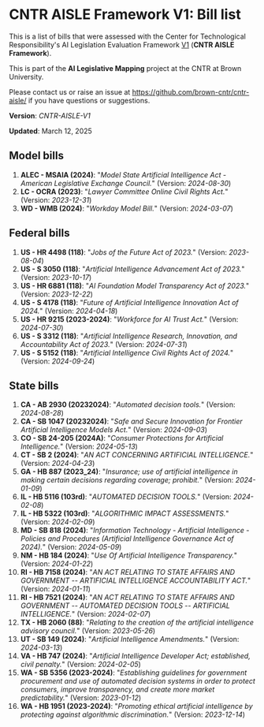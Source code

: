 # CNTR AISLE Framework V1: **Bill list**

This is a list of bills that were assessed with the Center for Technological Responsibility's AI Legislation Evaluation Framework [V1](https://github.com/brown-cntr/cntr-aisle/v1.0) (**CNTR AISLE Framework**).

This is part of the **AI Legislative Mapping** project at the CNTR at Brown University.

Please contact us or raise an issue at <https://github.com/brown-cntr/cntr-aisle/> if you have questions or suggestions.

**Version**: *CNTR-AISLE-V1*

**Updated**: March 12, 2025

## Model bills

1. **ALEC - MSAIA (2024)**: "*Model State Artificial Intelligence Act - American Legislative Exchange Council.*" (Version: *2024-08-30*)
2. **LC - OCRA (2023)**: "*Lawyer Committee Online Civil Rights Act.*" (Version: *2023-12-31*)
3. **WD - WMB (2024)**: "*Workday Model Bill.*" (Version: *2024-03-07*)

## Federal bills

1. **US - HR 4498 (118)**: "*Jobs of the Future Act of 2023.*" (Version: *2023-08-04*)
2. **US - S 3050 (118)**: "*Artificial Intelligence Advancement Act of 2023.*" (Version: *2023-10-17*)
3. **US - HR 6881 (118)**: "*AI Foundation Model Transparency Act of 2023.*" (Version: *2023-12-22*)
4. **US - S 4178 (118)**: "*Future of Artificial Intelligence Innovation Act of 2024.*" (Version: *2024-04-18*)
5. **US - HR 9215 (2023-2024)**: "*Workforce for AI Trust Act.*" (Version: *2024-07-30*)
6. **US - S 3312 (118)**: "*Artificial Intelligence Research, Innovation, and Accountability Act of 2023.*" (Version: *2024-07-31*)
7. **US - S 5152 (118)**: "*Artificial Intelligence Civil Rights Act of 2024.*" (Version: *2024-09-24*)

## State bills

1. **CA - AB 2930 (20232024)**: "*Automated decision tools.*" (Version: *2024-08-28*)
2. **CA - SB 1047 (20232024)**: "*Safe and Secure Innovation for Frontier Artificial Intelligence Models Act.*" (Version: *2024-09-03*)
3. **CO - SB 24-205 (2024A)**: "*Consumer Protections for Artificial Intelligence.*" (Version: *2024-05-13*)
4. **CT - SB 2 (2024)**: "*AN ACT CONCERNING ARTIFICIAL INTELLIGENCE.*" (Version: *2024-04-23*)
5. **GA - HB 887 (2023_24)**: "*Insurance; use of artificial intelligence in making certain decisions regarding coverage; prohibit.*" (Version: *2024-01-09*)
6. **IL - HB 5116 (103rd)**: "*AUTOMATED DECISION TOOLS.*" (Version: *2024-02-08*)
7. **IL - HB 5322 (103rd)**: "*ALGORITHMIC IMPACT ASSESSMENTS.*" (Version: *2024-02-09*)
8. **MD - SB 818 (2024)**: "*Information Technology - Artificial Intelligence - Policies and Procedures (Artificial Intelligence Governance Act of 2024).*" (Version: *2024-05-09*)
9. **NM - HB 184 (2024)**: "*Use Of Artificial Intelligence Transparency.*" (Version: *2024-01-22*)
10. **RI - HB 7158 (2024)**: "*AN ACT RELATING TO STATE AFFAIRS AND GOVERNMENT -- ARTIFICIAL INTELLIGENCE ACCOUNTABILITY ACT.*" (Version: *2024-01-11*)
11. **RI - HB 7521 (2024)**: "*AN ACT RELATING TO STATE AFFAIRS AND GOVERNMENT -- AUTOMATED DECISION TOOLS -- ARTIFICIAL INTELLIGENCE.*" (Version: *2024-02-07*)
12. **TX - HB 2060 (88)**: "*Relating to the creation of the artificial intelligence advisory council.*" (Version: *2023-05-26*)
13. **UT - SB 149 (2024)**: "*Artificial Intelligence Amendments.*" (Version: *2024-03-13*)
14. **VA - HB 747 (2024)**: "*Artificial Intelligence Developer Act; established, civil penalty.*" (Version: *2024-02-05*)
15. **WA - SB 5356 (2023-2024)**: "*Establishing guidelines for government procurement and use of automated decision systems in order to protect consumers, improve transparency, and create more market predictability.*" (Version: *2023-01-12*)
16. **WA - HB 1951 (2023-2024)**: "*Promoting ethical artificial intelligence by protecting against algorithmic discrimination.*" (Version: *2023-12-14*)
